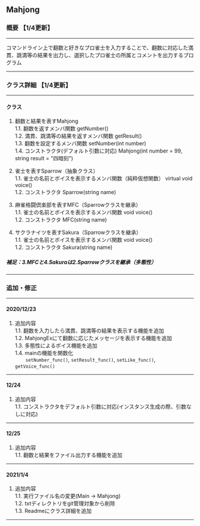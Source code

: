 ## Mahjong
### 概要 【1/4更新】
***
コマンドライン上で翻数と好きなプロ雀士を入力することで、翻数に対応した満貫、跳満等の結果を出力し、選択したプロ雀士の所属とコメントを出力するプログラム
***
### クラス詳細 【1/4更新】
***
#### クラス
1. 翻数と結果を表すMahjong<br>
    1.1. 翻数を返すメンバ関数 getNumber() <br>
    1.2. 満貫、跳満等の結果を返すメンバ関数 getResult() <br>
    1.3. 翻数を設定するメンバ関数 setNumber(int number) <br>
    1.4. コンストラクタ(デフォルト引数に対応) Mahjong(int number = 99, string result = "四暗刻") <br>

2. 雀士を表すSparrow（抽象クラス）<br>
    1.1. 雀士の名前とボイスを表示するメンバ関数（純粋仮想関数） virtual void voice() <br>
    1.2. コンストラクタ Sparrow(string name) <br>
3. 麻雀格闘倶楽部を表すMFC（Sparrowクラスを継承）<br>
    1.1. 雀士の名前とボイスを表示するメンバ関数 void voice() <br>
    1.2. コンストラクタ MFC(string name) <br>
4. サクラナイツを表すSakura（Sparrowクラスを継承）<br>
    1.1. 雀士の名前とボイスを表示するメンバ関数 void voice() <br>
    1.2. コンストラクタ Sakura(string name) <br>
##### 補足：3.MFCと4.Sakuraは2.Sparrowクラスを継承（多態性）
***

### 追加・修正
***
#### 2020/12/23
1. 追加内容<br>
    1.1. 翻数を入力したら満貫、跳満等の結果を表示する機能を追加<br>
    1.2. MahjongExにて翻数に応じたメッセージを表示する機能を追加<br>
    1.3. 多態性によるボイス機能を追加<br>
    1.4. mainの機能を関数化<br>
   &emsp;&emsp;`setNumber_func()`, `setResult_func()`, `setLike_func()`, `getVoice_func()`<br>
***
#### 12/24
1. 追加内容<br>
    1.1. コンストラクタをデフォルト引数に対応(インスタンス生成の際、引数なしに対応)<br>
***
#### 12/25
1. 追加内容<br>
    1.1. 翻数と結果をファイル出力する機能を追加<br>
***
#### 2021/1/4
1. 追加内容<br>
    1.1. 実行ファイル名の変更(Main → Mahjong)<br>
    1.2. txtディレクトリをgit管理対象から削除<br>
    1.3. Readmeにクラス詳細を追加<br>
***